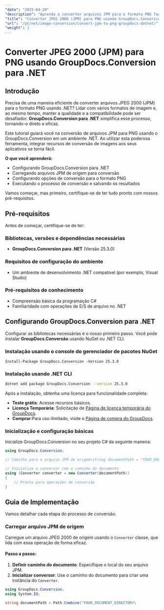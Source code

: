 ```yaml
---
"date": "2025-04-29"
"description": "Aprenda a converter arquivos JPM para o formato PNG facilmente usando o GroupDocs.Conversion para .NET. Siga nosso guia passo a passo e aprimore os recursos de processamento de imagens do seu aplicativo."
"title": "Converter JPEG 2000 (JPM) para PNG usando GroupDocs.Conversion para .NET"
"url": "/pt/net/image-conversion/convert-jpm-to-png-groupdocs-dotnet/"
"weight": 1
---
```


# Converter JPEG 2000 (JPM) para PNG usando GroupDocs.Conversion para .NET

## Introdução

Precisa de uma maneira eficiente de converter arquivos JPEG 2000 (JPM) para o formato PNG usando .NET? Lidar com vários formatos de imagem e, ao mesmo tempo, manter a qualidade e a compatibilidade pode ser desafiador. **GroupDocs.Conversion para .NET** simplifica esse processo, tornando-o direto e eficaz.

Este tutorial guiará você na conversão de arquivos JPM para PNG usando o GroupDocs.Conversion em um ambiente .NET. Ao utilizar esta poderosa ferramenta, integrar recursos de conversão de imagens aos seus aplicativos se torna fácil.

**O que você aprenderá:**
- Configurando GroupDocs.Conversion para .NET
- Carregando arquivos JPM de origem para conversão
- Configurando opções de conversão para o formato PNG
- Executando o processo de conversão e salvando os resultados

Vamos começar, mas primeiro, certifique-se de ter tudo pronto com nossos pré-requisitos.

## Pré-requisitos

Antes de começar, certifique-se de ter:

### Bibliotecas, versões e dependências necessárias
- **GroupDocs.Conversion para .NET** (Versão 25.3.0)

### Requisitos de configuração do ambiente
- Um ambiente de desenvolvimento .NET compatível (por exemplo, Visual Studio)

### Pré-requisitos de conhecimento
- Compreensão básica da programação C#
- Familiaridade com operações de E/S de arquivo no .NET

## Configurando GroupDocs.Conversion para .NET

Configurar as bibliotecas necessárias é o nosso primeiro passo. Você pode instalar **GroupDocs.Conversão** usando NuGet ou .NET CLI.

### Instalação usando o console do gerenciador de pacotes NuGet
```shell
Install-Package GroupDocs.Conversion -Version 25.3.0
```

### Instalação usando .NET CLI
```bash
dotnet add package GroupDocs.Conversion --version 25.3.0
```

Após a instalação, obtenha uma licença para funcionalidade completa:
- **Teste grátis**: Acesse recursos básicos.
- **Licença Temporária**: Solicitação de [Página de licença temporária do GroupDocs](https://purchase.groupdocs.com/temporary-license/).
- **Comprar**:Para uso ilimitado, visite o [Página de compra do GroupDocs](https://purchase.groupdocs.com/buy).

### Inicialização e configuração básicas

Inicialize GroupDocs.Conversion no seu projeto C# da seguinte maneira:

```csharp
using GroupDocs.Conversion;

// Caminho para o arquivo JPM de origem\string documentPath = "YOUR_DOCUMENT_DIRECTORY/sample.jpm";

// Inicialize o conversor com o caminho do documento
using (Converter converter = new Converter(documentPath))
{
    // Pronto para operações de conversão
}
```

## Guia de Implementação

Vamos detalhar cada etapa do processo de conversão.

### Carregar arquivo JPM de origem

Carregue um arquivo JPEG 2000 de origem usando o `Converter` classe, que lida com essa operação de forma eficaz.

#### Passo a passo:
1. **Definir caminho do documento**: Especifique o local do seu arquivo JPM.
2. **Inicializar conversor**: Use o caminho do documento para criar uma instância do `Converter`.

```csharp
using GroupDocs.Conversion;
using System.IO;

string documentPath = Path.Combine("YOUR_DOCUMENT_DIRECTORY\